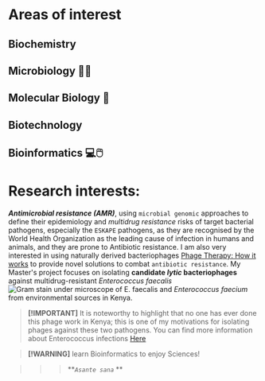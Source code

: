 # Areas of interest
## Biochemistry 
## Microbiology 🦠🔬
## Molecular Biology 🧬
## Biotechnology
## Bioinformatics 💻🖱️
# Research interests:
**_Antimicrobial resistance (AMR)_**, using `microbial genomic` approaches to define their epidemiology 
and _multidrug resistance_ risks of target bacterial pathogens, especially the `ESKAPE` pathogens, as they are 
recognised by the World Health Organization as the leading cause of infection in humans and animals, and they are
prone to Antibiotic resistance. 
I am also very interested in using naturally derived bacteriophages [Phage Therapy: How it works](https://youtu.be/DeRk3BiqwtU) to provide novel solutions to combat
`antibiotic resistance`. My Master's project focuses on isolating **candidate _**lytic**_ bacteriophages**
against multidrug-resistant _Enterococcus faecalis_ ![Gram stain under microscope of E. faecalis](https://www.bing.com/images/search?view=detailV2&ccid=5p9Lg8BC&id=8FF159280D30B70CF82BBE28553CB351B9A57FAD&thid=OIP.5p9Lg8BCyhY5uLRPA7VsOwAAAA&mediaurl=https%3a%2f%2fth.bing.com%2fth%2fid%2fR.e69f4b83c042ca1639b8b44f03b56c3b%3frik%3drX%252bluVGzPFUovg%26riu%3dhttp%253a%252f%252fwww.mrsa-today.com%252fwp-content%252fuploads%252f2014%252f03%252fE-faecalis-3.jpg%26ehk%3dZCAQIbJ8YnrUYd%252bNdxZAYq3tzHlHYo5oPVNNBEpv9G4%253d%26risl%3d%26pid%3dImgRaw%26r%3d0%26sres%3d1%26sresct%3d1%26srh%3d800%26srw%3d800&exph=400&expw=400&q=enterococcus+faecalis&simid=608049455645274311&FORM=IRPRST&ck=299C47AD5870A65C09CDC5791E83CC4F&selectedIndex=30) and _Enterococcus faecium_ from environmental sources in Kenya.
> **[!IMPORTANT]** It is noteworthy to highlight that no one has ever done this phage work in Kenya; this is one of my motivations for isolating phages against
these two pathogens. 
You can find more information about Enterococcus infections [Here](https://www.ncbi.nlm.nih.gov/books/NBK567759/)

>  **[!WARNING]** learn Bioinformatics to enjoy Sciences!

> > > **_`Asante sana`_ **

